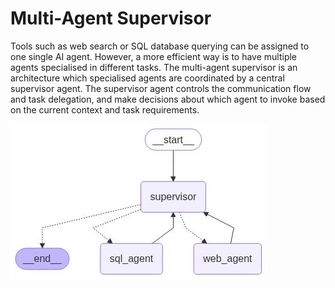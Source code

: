 # Multi-Agent Supervisor

Tools such as web search or SQL database querying can be assigned to one single AI agent. However, a more efficient way is to have multiple agents specialised in different tasks. The multi-agent supervisor is an architecture which specialised agents are coordinated by a central supervisor agent. The supervisor agent controls the communication flow and task delegation, and make decisions about which agent to invoke based on the current context and task requirements.

![multi_agent](https://github.com/tonytsoi/agent_supervisor/blob/main/multi_agent.jpg?raw=true)

